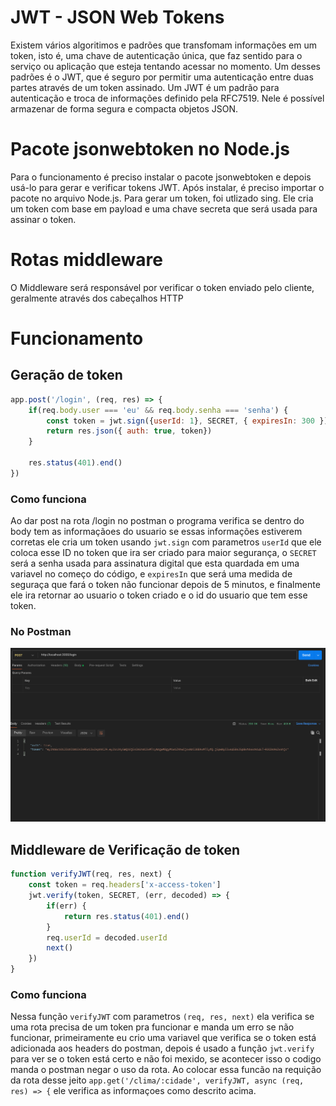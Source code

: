 # JWT - JSON Web Tokens #

Existem vários algoritimos e padrões que transfomam informações em um token, isto é, uma chave de autenticação única, que faz sentido para o serviço ou aplicação que esteja tentando acessar no momento. Um desses padrões é o JWT, que é seguro por permitir uma autenticação entre duas partes através de um token assinado.
Um JWT é um padrão para autenticação e troca de informações definido pela RFC7519. Nele é possível armazenar de forma segura e compacta objetos JSON.


# Pacote jsonwebtoken no Node.js #
Para o funcionamento é preciso instalar o pacote jsonwebtoken e depois usá-lo para gerar e verificar tokens JWT.
Após instalar, é preciso importar o pacote no arquivo Node.js.
Para gerar um token, foi utlizado sing. Ele cria um token com base em payload e uma chave secreta que será usada para assinar o token.
 
# Rotas middleware #
O Middleware será responsável por verificar o token enviado pelo cliente, geralmente através dos cabeçalhos HTTP 

# Funcionamento

## Geração de token

```javascript
app.post('/login', (req, res) => {
    if(req.body.user === 'eu' && req.body.senha === 'senha') {
        const token = jwt.sign({userId: 1}, SECRET, { expiresIn: 300 })
        return res.json({ auth: true, token})
    }

    res.status(401).end()
})
```
### Como funciona

Ao dar post na rota /login no postman o programa verifica se dentro do body tem as informaçãoes do usuario se essas informações estiverem corretas ele cria um token usando `jwt.sign` com parametros `userId` que ele coloca esse ID no token que ira ser criado para maior segurança, o `SECRET` será a senha usada para assinatura digital que esta quardada em uma variavel no começo do código, e `expiresIn` que será uma medida de seguraça que fará o token não funcionar depois de 5 minutos, e finalmente ele ira retornar ao usuario o token criado e o id do usuario que tem esse token.

### No Postman

![alt text](image.png)

## Middleware de Verificação de token

```javascript
function verifyJWT(req, res, next) {
    const token = req.headers['x-access-token']
    jwt.verify(token, SECRET, (err, decoded) => {
        if(err) { 
            return res.status(401).end()
        }
        req.userId = decoded.userId
        next()
    })
}
```

### Como funciona

Nessa função `verifyJWT` com parametros `(req, res, next)` ela verifica se uma rota precisa de um token pra funcionar e manda um erro se não funcionar, primeiramente eu crio uma variavel que verifica se o token está adicionada aos headers do postman, depois é usado a função `jwt.verify` para ver se o token está certo e não foi mexido, se acontecer isso o codigo manda o postman negar o uso da rota. Ao colocar essa funcão na requição da rota desse jeito `app.get('/clima/:cidade', verifyJWT, async (req, res) => {` ele verifica as informaçoes como descrito acima.